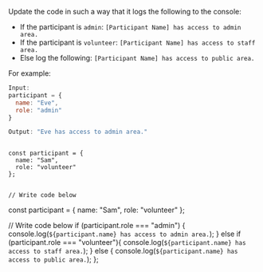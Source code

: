 Update the code in such a way that
it logs the following to the console:

- If the participant is `admin`:
`[Participant Name] has access to admin area.`
- If the participant is `volunteer`:
`[Participant Name] has access to staff area.`
- Else log the following:
`[Participant Name] has access to public area.`

For example:
```js
Input:
participant = {
  name: "Eve",
  role: "admin"
}

Output: "Eve has access to admin area."
```
<codeblock type="exercise" language="javascript" testMode="fixedInput">
<code>
const participant = {
  name: "Sam",
  role: "volunteer"
};

// Write code below
</code>

<solution>
const participant = {
  name: "Sam",
  role: "volunteer"
};

// Write code below
if (participant.role === "admin") {
  console.log(`${participant.name} has access to admin area.`);
} else if (participant.role === "volunteer"){
  console.log(`${participant.name} has access to staff area.`);
}
else {
  console.log(`${participant.name} has access to public area.`);
};
</solution>
</codeblock>
